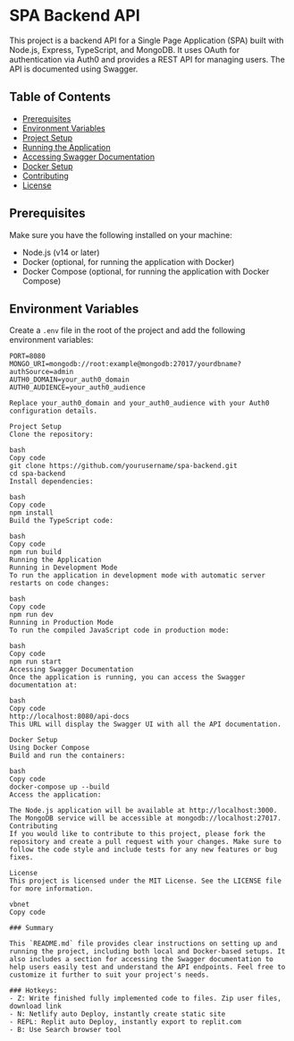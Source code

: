 # SPA Backend API

This project is a backend API for a Single Page Application (SPA) built with Node.js, Express, TypeScript, and MongoDB. It uses OAuth for authentication via Auth0 and provides a REST API for managing users. The API is documented using Swagger.

## Table of Contents

- [Prerequisites](#prerequisites)
- [Environment Variables](#environment-variables)
- [Project Setup](#project-setup)
- [Running the Application](#running-the-application)
- [Accessing Swagger Documentation](#accessing-swagger-documentation)
- [Docker Setup](#docker-setup)
- [Contributing](#contributing)
- [License](#license)

## Prerequisites

Make sure you have the following installed on your machine:

- Node.js (v14 or later)
- Docker (optional, for running the application with Docker)
- Docker Compose (optional, for running the application with Docker Compose)

## Environment Variables

Create a `.env` file in the root of the project and add the following environment variables:

```env
PORT=8080
MONGO_URI=mongodb://root:example@mongodb:27017/yourdbname?authSource=admin
AUTH0_DOMAIN=your_auth0_domain
AUTH0_AUDIENCE=your_auth0_audience

Replace your_auth0_domain and your_auth0_audience with your Auth0 configuration details.

Project Setup
Clone the repository:

bash
Copy code
git clone https://github.com/yourusername/spa-backend.git
cd spa-backend
Install dependencies:

bash
Copy code
npm install
Build the TypeScript code:

bash
Copy code
npm run build
Running the Application
Running in Development Mode
To run the application in development mode with automatic server restarts on code changes:

bash
Copy code
npm run dev
Running in Production Mode
To run the compiled JavaScript code in production mode:

bash
Copy code
npm run start
Accessing Swagger Documentation
Once the application is running, you can access the Swagger documentation at:

bash
Copy code
http://localhost:8080/api-docs
This URL will display the Swagger UI with all the API documentation.

Docker Setup
Using Docker Compose
Build and run the containers:

bash
Copy code
docker-compose up --build
Access the application:

The Node.js application will be available at http://localhost:3000.
The MongoDB service will be accessible at mongodb://localhost:27017.
Contributing
If you would like to contribute to this project, please fork the repository and create a pull request with your changes. Make sure to follow the code style and include tests for any new features or bug fixes.

License
This project is licensed under the MIT License. See the LICENSE file for more information.

vbnet
Copy code

### Summary

This `README.md` file provides clear instructions on setting up and running the project, including both local and Docker-based setups. It also includes a section for accessing the Swagger documentation to help users easily test and understand the API endpoints. Feel free to customize it further to suit your project's needs.

### Hotkeys:
- Z: Write finished fully implemented code to files. Zip user files, download link
- N: Netlify auto Deploy, instantly create static site
- REPL: Replit auto Deploy, instantly export to replit.com
- B: Use Search browser tool